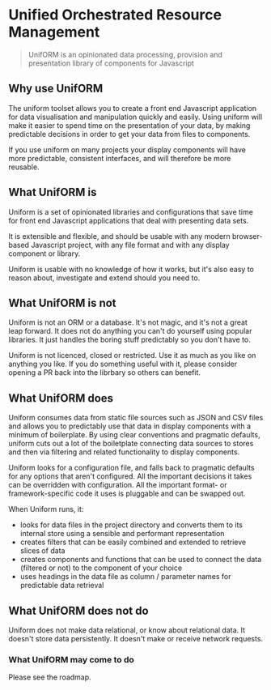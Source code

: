 # Unified Orchestrated Resource Management

> UnifORM is an opinionated data processing, provision and presentation library of components for Javascript

## Why use UnifORM

The uniform toolset allows you to create a front end Javascript application for data visualisation and manipulation quickly and easily. Using uniform will make it easier to spend time on the presentation of your data, by making predictable decisions in order to get your data from files to components.

If you use uniform on many projects your display components will have more predictable, consistent interfaces, and will therefore be more reusable.

## What UnifORM is

Uniform is a set of opinionated libraries and configurations that save time for front end Javascript applications that deal with presenting data sets. 

It is extensible and flexible, and should be usable with any modern browser-based Javascript project, with any file format and with any display component or library.

Uniform is usable with no knowledge of how it works, but it's also easy to reason about, investigate and extend should you need to.

## What UnifORM is not

Uniform is not an ORM or a database. It's not magic, and it's not a great leap forward. It does not do anything you can't do yourself using popular libraries. It just handles the boring stuff predictably so you don't have to.

Uniform is not licenced, closed or restricted. Use it as much as you like on anything you like. If you do something useful with it, please consider opening a PR back into the librbary so others can benefit.

## What UnifORM does

Uniform consumes data from static file sources such as JSON and CSV files and allows you to predictably use that data in display components with a minimum of boilerplate. By using clear conventions and pragmatic defaults, uniform cuts out a lot of the boiletplate connecting data sources to stores and then via filtering and related functionality to display components.

Uniform looks for a configuration file, and falls back to pragmatic defaults for any options that aren't configured. All the important decisions it takes can be overridden with configuration. All the important format- or framework-specific code it uses is pluggable and can be swapped out.

When Uniform runs, it:
  * looks for data files in the project directory and converts them to its internal store using a sensible and performant representation
  * creates filters that can be easily combined and extended to retrieve slices of data
  * creates components and functions that can be used to connect the data (filtered or not) to the component of your choice
  * uses headings in the data file as column / parameter names for predictable data retrieval

## What UnifORM does not do

Uniform does not make data relational, or know about relational data. It doesn't store data persistently. It doesn't make or receive network requests.

### What UnifORM may come to do

Please see the roadmap.
